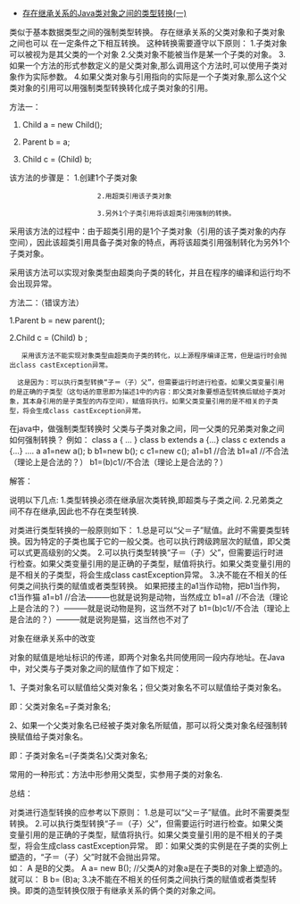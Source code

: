* [存在继承关系的Java类对象之间的类型转换(一)](http://www.cnblogs.com/lubocsu/p/5101022.html)

类似于基本数据类型之间的强制类型转换。 
存在继承关系的父类对象和子类对象之间也可以 
在一定条件之下相互转换。 
这种转换需要遵守以下原则： 
1.子类对象可以被视为是其父类的一个对象
2.父类对象不能被当作是某一个子类的对象。
3.如果一个方法的形式参数定义的是父类对象,那么调用这个方法时,可以使用子类对象作为实际参数。 
4.如果父类对象与引用指向的实际是一个子类对象,那么这个父类对象的引用可以用强制类型转换转化成子类对象的引用。

 方法一：

 1.  Child a = new Child();

 2.  Parent b = a;

 3.  Child c = (Child) b;

 该方法的步骤是： 1.创建1个子类对象

                          2.用超类引用该子类对象

                          3.另外1个子类引用将该超类引用强制的转换。

 采用该方法的过程中：由于超类引用的是1个子类对象（引用的该子类对象的内存空间），因此该超类引用具备子类对象的特点，再将该超类引用强制转化为另外1个子类对象。 

 采用该方法可以实现对象类型由超类向子类的转化，并且在程序的编译和运行均不会出现异常。

方法二：（错误方法）

 1.Parent b = new parent();

 2.Child c = (Child) b ;

       采用该方法不能实现对象类型由超类向子类的转化，以上源程序编译正常，但是运行时会抛出class castException异常。

      这是因为：可以执行类型转换“子＝（子）父”，但需要运行时进行检查。如果父类变量引用的是正确的子类型（这句话的意思即为描述1中的内容：即父类对象要想造型转换后赋给子类对象，其本身引用的是子类型的内存空间），赋值将执行。如果父类变量引用的是不相关的子类型，将会生成class castException异常。

 

在java中，做强制类型转换时
父类与子类对象之间，同一父类的兄弟类对象之间如何强制转换？
例如：
class a
{ ... }
class b extends a
{...}
class c extends a
{...}
....
a a1=new a();
b b1=new b();
c c1=new c();
a1=b1    //合法
b1=a1    //不合法（理论上是合法的？）
b1=(b)c1//不合法（理论上是合法的？）

解答：

说明以下几点:
1.类型转换必须在继承层次类转换,即超类与子类之间.
2.兄弟类之间不存在继承,因此也不存在类型转换.

对类进行类型转换的一般原则如下：
1.总是可以“父＝子”赋值。此时不需要类型转换。因为特定的子类也属于它的一般父类。也可以执行跨级跨层次的赋值，即父类可以式更高级别的父类。
2.可以执行类型转换“子＝（子）父”，但需要运行时进行检查。如果父类变量引用的是正确的子类型，赋值将执行。如果父类变量引用的是不相关的子类型，将会生成class castException异常。
3.决不能在不相关的任何类之间执行类的赋值或者类型转换。
如果把搂主的a1当作动物，把b1当作狗，c1当作猫
a1=b1    //合法———也就是说狗是动物，当然成立
b1=a1    //不合法（理论上是合法的？）———就是说动物是狗，这当然不对了
b1=(b)c1//不合法（理论上是合法的？）———就是说狗是猫，这当然也不对了

 

对象在继承关系中的改变

对象的赋值是地址标识的传递，即两个对象名共同使用同一段内存地址。在Java中，对父类与子类对象之间的赋值作了如下规定：

1、子类对象名可以赋值给父类对象名；但父类对象名不可以赋值给子类对象名。

即：父类对象名=子类对象名;

2、如果一个父类对象名已经被子类对象名所赋值，那可以将父类对象名经强制转换赋值给子类对象名。

即：子类对象名=(子类类名)父类对象名;

常用的一种形式：方法中形参用父类型，实参用子类的对象名.

 

总结：

对类进行造型转换的应参考以下原则：
1.总是可以“父＝子”赋值。此时不需要类型转换。
2.可以执行类型转换“子＝（子）父”，但需要运行时进行检查。如果父类变量引用的是正确的子类型，赋值将执行。如果父类变量引用的是不相关的子类型，将会生成class castException异常。
即：如果父类的实例是在子类的实例上塑造的，“子＝（子）父”时就不会抛出异常。  
如：
A 是B的父类。
A a= new B(); //父类A的对象a是在子类B的对象上塑造的。
就可以：
B b= (B)a;
3.决不能在不相关的任何类之间执行类的赋值或者类型转换。即类的造型转换仅限于有继承关系的俩个类的对象之间。